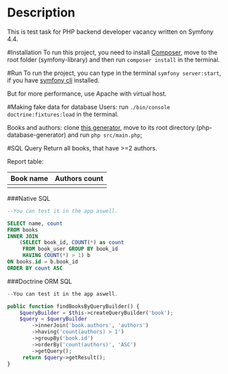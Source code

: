 # Description
This is test task for PHP backend developer vacancy written on Symfony 4.4.

#Installation
To run this project, you need to install [Composer](https://getcomposer.org/), 
move to the root folder (symfony-library)
and then run `composer install` in the terminal.

#Run
To run the project, you can type in the terminal `symfony server:start`,
if you have [symfony cli](https://github.com/symfony/cli) installed.

But for more performance, use Apache with virtual host.

#Making fake data for database
Users: run `./bin/console doctrine:fixtures:load` in the terminal.

Books and authors: clone [this generator](https://github.com/gettmure/php-database-generator), 
move to its root directory (php-database-generator) and run `php src/main.php`;

#SQL Query
Return all books, that have >=2 authors.

Report table:

| Book name     | Authors count |
| ------------- |---------------|
|               |               |


###Native SQL
```sql
--You can test it in the app aswell.

SELECT name, count
FROM books
INNER JOIN
    (SELECT book_id, COUNT(*) as count
     FROM book_user GROUP BY book_id
     HAVING COUNT(*) > 1) b
ON books.id = b.book_id
ORDER BY count ASC
```

###Doctrine ORM SQL
```php
--You can test it in the app aswell.

public function findBooksByQueryBuilder() {
    $queryBuilder = $this->createQueryBuilder('book');
    $query = $queryBuilder
        ->innerJoin('book.authors', 'authors')
        ->having('count(authors) > 1')
        ->groupBy('book.id')
        ->orderBy('count(authors)', 'ASC')
        ->getQuery();
     return $query->getResult();
}
```
